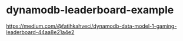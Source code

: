 # dynamodb-leaderboard-example

https://medium.com/@fatihkahveci/dynamodb-data-model-1-gaming-leaderboard-44aa8e21a4e2
